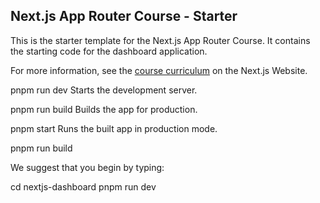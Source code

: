 ## Next.js App Router Course - Starter

This is the starter template for the Next.js App Router Course. It contains the starting code for the dashboard application.

For more information, see the [course curriculum](https://nextjs.org/learn) on the Next.js Website.

pnpm run dev
Starts the development server.

pnpm run build
Builds the app for production.

pnpm start
Runs the built app in production mode.

pnpm run build

We suggest that you begin by typing:

cd nextjs-dashboard
pnpm run dev




